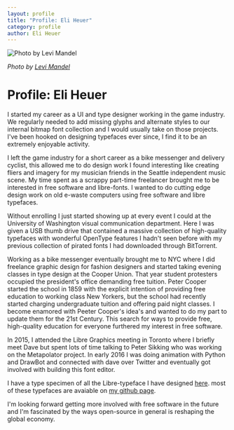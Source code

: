 ```yaml
---
layout: profile
title: "Profile: Eli Heuer"
category: profile
author: Eli Heuer
---
```


![Photo by Levi Mandel](../gh-pages/files/img/eli.jpg)

_Photo by [Levi Mandel](http://levimandel.com/)_

# Profile: Eli Heuer

I started my career as a UI and type designer working in the game industry. We regularly needed to add missing glyphs and alternate styles to our internal bitmap font collection and I would usually take on those projects. I've been hooked on designing typefaces ever since, I find it to be an extremely enjoyable activity. 

I left the game industry for a short career as a bike messenger and delivery cyclist, this allowed me to do design work I found interesting like creating fliers and imagery for my musician friends in the Seattle independent music scene. My time spent as a scrappy part-time freelancer brought me to be interested in free software and libre-fonts. I wanted to do cutting edge design work on old e-waste computers using free software and libre typefaces.

Without enrolling I just started showing up at every event I could at the University of Washington visual communication department. Here I was given a USB thumb drive that contained a massive collection of high-quality typefaces with wonderful OpenType features I hadn't seen before with my previous collection of pirated fonts I had downloaded through BitTorrent. 

Working as a bike messenger eventually brought me to NYC where I did freelance graphic design for fashion designers and started taking evening classes in type design at the Cooper Union. That year student protesters occupied the president's office demanding free tuition. Peter Cooper started the school in 1859 with the explicit intention of providing free education to working class New Yorkers, but the school had recently started charging undergraduate tuition and offering paid night classes. I become enamored with Peeter Cooper's idea's and wanted to do my part to update them for the 21st Century. This search for ways to provide free, high-quality education for everyone furthered my interest in free software.

In 2015, I attended the Libre Graphics meeting in Toronto where I briefly meet Dave but spent lots of time talking to Peter Sikking who was working on the Metapolator project. In early 2016 I was doing animation with Python and DrawBot and connected with dave over Twitter and eventually got involved with building this font editor. 

I have a type specimen of all the Libre-typeface I have designed [here](https://github.com/eliheuer/type-specimens/blob/master/Eli_Heuer_Type_Specimen.pdf). most of these typefaces are avaiable on [my github page](https://github.com/eliheuer).  

I'm looking forward getting more involved with free software in the future and I'm fascinated by the ways open-source in general is reshaping the global economy. 
